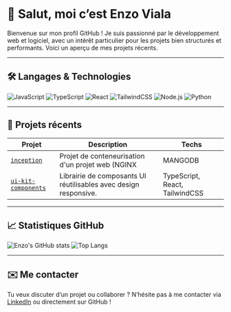 # 👋 Salut, moi c’est Enzo Viala

Bienvenue sur mon profil GitHub !
Je suis passionné par le développement web et logiciel, avec un intérêt particulier pour les projets bien structurés et performants.
Voici un aperçu de mes projets récents.

---

## 🛠️ Langages & Technologies

![JavaScript](https://img.shields.io/badge/-JavaScript-F7DF1E?style=flat-square&logo=javascript&logoColor=black)
![TypeScript](https://img.shields.io/badge/-TypeScript-3178C6?style=flat-square&logo=typescript&logoColor=white)
![React](https://img.shields.io/badge/-React-61DAFB?style=flat-square&logo=react&logoColor=black)
![TailwindCSS](https://img.shields.io/badge/-TailwindCSS-38B2AC?style=flat-square&logo=tailwind-css&logoColor=white)
![Node.js](https://img.shields.io/badge/-Node.js-339933?style=flat-square&logo=node.js&logoColor=white)
![Python](https://img.shields.io/badge/-Python-3776AB?style=flat-square&logo=python&logoColor=white)

---

## 📌 Projets récents

| Projet | Description | Techs |
|--------|-------------|-------|
| [`inception`](https://github.com/vialaenzo/inception) | Projet de conteneurisation d'un projet web (NGINX | MANGODB | WORDPRESS) 
| [`ui-kit-components`](https://github.com/vialaenzo/ui-kit-components) | Librairie de composants UI réutilisables avec design responsive. | TypeScript, React, TailwindCSS |

---

## 📈 Statistiques GitHub

![Enzo's GitHub stats](https://github-readme-stats.vercel.app/api?username=vialaenzo&show_icons=true&theme=tokyonight&hide=contribs&count_private=true)
![Top Langs](https://github-readme-stats.vercel.app/api/top-langs/?username=vialaenzo&layout=compact&theme=tokyonight)

---

## ✉️ Me contacter

Tu veux discuter d’un projet ou collaborer ? N’hésite pas à me contacter via [LinkedIn](https://www.linkedin.com/in/vla-enzo/) ou directement sur GitHub !
